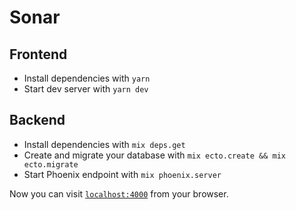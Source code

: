 # Sonar

## Frontend

  * Install dependencies with `yarn`
  * Start dev server with `yarn dev`
  
## Backend

  * Install dependencies with `mix deps.get`
  * Create and migrate your database with `mix ecto.create && mix ecto.migrate`
  * Start Phoenix endpoint with `mix phoenix.server`

Now you can visit [`localhost:4000`](http://localhost:4000) from your browser.
